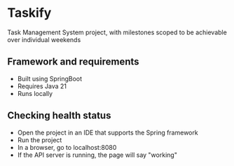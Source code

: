 # Taskify
Task Management System project, with milestones scoped to be achievable over individual weekends

## Framework and requirements
- Built using SpringBoot
- Requires Java 21
- Runs locally

## Checking health status
- Open the project in an IDE that supports the Spring framework
- Run the project
- In a browser, go to localhost:8080
- If the API server is running, the page will say "working"
